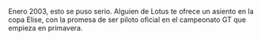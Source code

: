 Enero 2003, esto se puso serio. Alguien de Lotus te ofrece un asiento en la copa Elise, con la promesa de ser piloto oficial en el campeonato GT que empieza en primavera.

